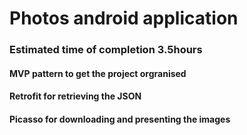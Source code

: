 # Photos android application

### Estimated time of completion 3.5hours

#### MVP pattern to get the project orgranised

#### Retrofit for retrieving the JSON

#### Picasso for downloading and presenting the images


